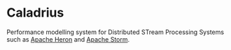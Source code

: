 # Caladrius

Performance modelling system for Distributed STream Processing Systems such as
[Apache Heron](https://apache.github.io/incubator-heron/) and [Apache
Storm](http://storm.apache.org/).

